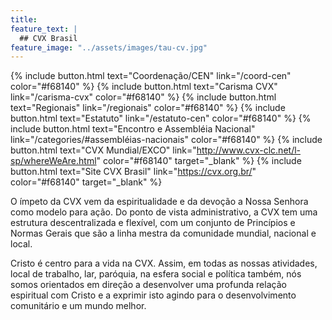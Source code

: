 ```yaml
---
title:
feature_text: |
  ## CVX Brasil
feature_image: "../assets/images/tau-cv.jpg"
---
```


{% include button.html text="Coordenação/CEN" link="/coord-cen" color="#f68140" %} {% include button.html text="Carisma CVX" link="/carisma-cvx" color="#f68140" %} {% include button.html text="Regionais" link="/regionais" color="#f68140" %} {% include button.html text="Estatuto" link="/estatuto-cen" color="#f68140" %} {% include button.html text="Encontro e Assembléia Nacional" link="/categories/#assembléias-nacionais" color="#f68140" %} {% include button.html text="CVX Mundial/EXCO" link="http://www.cvx-clc.net/l-sp/whereWeAre.html" color="#f68140" target="_blank" %} {% include button.html text="Site CVX Brasil" link="https://cvx.org.br/" color="#f68140" target="_blank" %}

O ímpeto da CVX vem da espiritualidade e da devoção a Nossa Senhora como modelo para ação. Do ponto de vista administrativo, a CVX tem uma estrutura descentralizada e flexível, com um conjunto de Princípios e Normas Gerais que são a linha mestra da comunidade mundial, nacional e local.

Cristo é centro para a vida na CVX. Assim, em todas as nossas atividades, local de trabalho, lar, paróquia, na esfera social e política também, nós somos orientados em direção a desenvolver uma profunda relação espiritual com Cristo e a exprimir isto agindo para o desenvolvimento comunitário e um mundo melhor.
